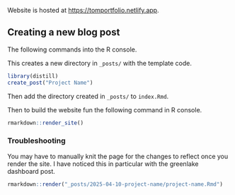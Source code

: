 Website is hosted at https://tomportfolio.netlify.app. 

## Creating a new blog post

The following commands into the R console.

This creates a new directory in `_posts/` with the template code.

```R
library(distill)
create_post("Project Name")
```

Then add the directory created in `_posts/` to `index.Rmd`.

Then to build the website fun the following command in R console.

```R
rmarkdown::render_site()
```

### Troubleshooting

You may have to manually knit the page for the changes to reflect once you render the site.
I have noticed this in particular with the greenlake dashboard post.
```R
rmarkdown::render("_posts/2025-04-10-project-name/project-name.Rmd")
```
